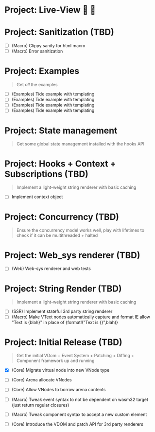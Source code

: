 # Project: Live-View 🤲 🍨


# Project: Sanitization (TBD)
- [ ] (Macro) Clippy sanity for html macro
- [ ] (Macro) Error sanitization

# Project: Examples
> Get *all* the examples
- [ ] (Examples) Tide example with templating
- [ ] (Examples) Tide example with templating
- [ ] (Examples) Tide example with templating
- [ ] (Examples) Tide example with templating

# Project: State management 
> Get some global state management installed with the hooks API

# Project: Hooks + Context + Subscriptions (TBD)
> Implement a light-weight string renderer with basic caching 
- [ ] Implement context object


# Project: Concurrency (TBD)
> Ensure the concurrency model works well, play with lifetimes to check if it can be multithreaded + halted

# Project: Web_sys renderer (TBD)
- [ ] (Web) Web-sys renderer and web tests

# Project: String Render (TBD)
> Implement a light-weight string renderer with basic caching 
- [ ] (SSR) Implement stateful 3rd party string renderer
- [ ] (Macro) Make VText nodes automatically capture and format IE allow "Text is {blah}" in place of {format!("Text is {}",blah)}

# Project: Initial Release (TBD)
> Get the initial VDom + Event System + Patching + Diffing + Component framework up and running
- [x] (Core) Migrate virtual node into new VNode type
- [ ] (Core) Arena allocate VNodes
- [ ] (Core) Allow VNodes to borrow arena contents
- [ ] (Macro) Tweak event syntax to not be dependent on wasm32 target (just return regular closures)
- [ ] (Macro) Tweak component syntax to accept a new custom element 
- [ ] (Core) Introduce the VDOM and patch API for 3rd party renderers

